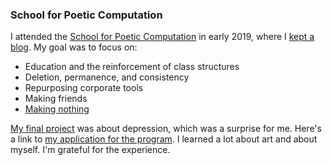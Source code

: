 ### School for Poetic Computation

I attended the [School for Poetic Computation](https://sfpc.io) in early 2019, where I [kept a blog](https://sfpc.rileyjshaw.com/). My goal was to focus on:

-   Education and the reinforcement of class structures
-   Deletion, permanence, and consistency
-   Repurposing corporate tools
-   Making friends
-   [Making nothing](https://sfpc.rileyjshaw.com/post/172372422682/making-nothing)

[My final project](https://sfpc.rileyjshaw.com/post/182905537092/final-showcase-project-depression) was about depression, which was a surprise for me. Here's a link to [my application for the program](https://sfpc.rileyjshaw.com/post/171435065582/my-school-for-poetic-computation-application). I learned a lot about art and about myself. I'm grateful for the experience.

